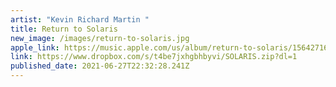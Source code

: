 ```yaml
---
artist: "Kevin Richard Martin "
title: Return to Solaris
new_image: /images/return-to-solaris.jpg
apple_link: https://music.apple.com/us/album/return-to-solaris/1564271608
link: https://www.dropbox.com/s/t4be7jxhgbhbyvi/SOLARIS.zip?dl=1
published_date: 2021-06-27T22:32:28.241Z
---
```

